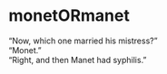 # monetORmanet
“Now, which one married his mistress?”  
“Monet.”  
“Right, and then Manet had syphilis.”
